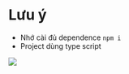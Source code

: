 # Lưu ý
- Nhớ cài đủ dependence `npm i`
- Project dùng type script


<image src = "./Screenshot 2024-06-17 181843.png"/>
